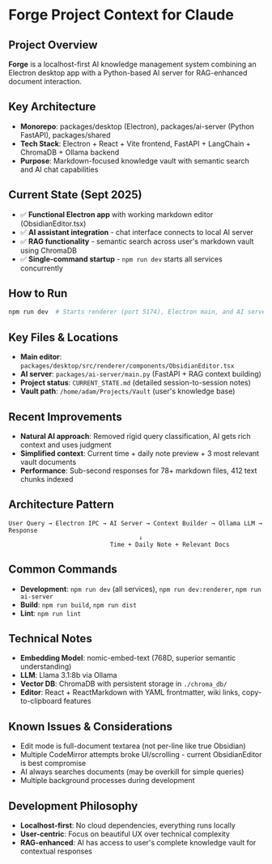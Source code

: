 # Forge Project Context for Claude

## Project Overview
**Forge** is a localhost-first AI knowledge management system combining an Electron desktop app with a Python-based AI server for RAG-enhanced document interaction.

## Key Architecture
- **Monorepo**: packages/desktop (Electron), packages/ai-server (Python FastAPI), packages/shared
- **Tech Stack**: Electron + React + Vite frontend, FastAPI + LangChain + ChromaDB + Ollama backend
- **Purpose**: Markdown-focused knowledge vault with semantic search and AI chat capabilities

## Current State (Sept 2025)
- ✅ **Functional Electron app** with working markdown editor (ObsidianEditor.tsx)
- ✅ **AI assistant integration** - chat interface connects to local AI server
- ✅ **RAG functionality** - semantic search across user's markdown vault using ChromaDB
- ✅ **Single-command startup** - `npm run dev` starts all services concurrently

## How to Run
```bash
npm run dev  # Starts renderer (port 5174), Electron main, and AI server (port 8000)
```

## Key Files & Locations
- **Main editor**: `packages/desktop/src/renderer/components/ObsidianEditor.tsx`
- **AI server**: `packages/ai-server/main.py` (FastAPI + RAG context building)
- **Project status**: `CURRENT_STATE.md` (detailed session-to-session notes)
- **Vault path**: `/home/adam/Projects/Vault` (user's knowledge base)

## Recent Improvements
- **Natural AI approach**: Removed rigid query classification, AI gets rich context and uses judgment
- **Simplified context**: Current time + daily note preview + 3 most relevant vault documents
- **Performance**: Sub-second responses for 78+ markdown files, 412 text chunks indexed

## Architecture Pattern
```
User Query → Electron IPC → AI Server → Context Builder → Ollama LLM → Response
                                    ↓
                            Time + Daily Note + Relevant Docs
```

## Common Commands
- **Development**: `npm run dev` (all services), `npm run dev:renderer`, `npm run ai-server`
- **Build**: `npm run build`, `npm run dist`
- **Lint**: `npm run lint`

## Technical Notes
- **Embedding Model**: nomic-embed-text (768D, superior semantic understanding)
- **LLM**: Llama 3.1:8b via Ollama
- **Vector DB**: ChromaDB with persistent storage in `./chroma_db/`
- **Editor**: React + ReactMarkdown with YAML frontmatter, wiki links, copy-to-clipboard features

## Known Issues & Considerations
- Edit mode is full-document textarea (not per-line like true Obsidian)
- Multiple CodeMirror attempts broke UI/scrolling - current ObsidianEditor is best compromise
- AI always searches documents (may be overkill for simple queries)
- Multiple background processes during development

## Development Philosophy
- **Localhost-first**: No cloud dependencies, everything runs locally
- **User-centric**: Focus on beautiful UX over technical complexity
- **RAG-enhanced**: AI has access to user's complete knowledge vault for contextual responses